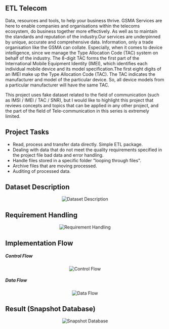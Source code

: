 ## ETL Telecom 

Data, resources and tools, to help your business thrive. GSMA Services are here to enable companies and organisations within the telecoms ecosystem, do business together more effectively. As well as to maintain the standards and reputation of the industry.Our services are underpinned by unique, accurate and comprehensive data. Information, only a trade organisation like the GSMA can collate. Especially, when it comes to device intelligence, since we manage the Type Allocation Code (TAC) system on behalf of the industry. The 8-digit TAC forms the first part of the International Mobile Equipment Identity (IMEI), which identifies each individual mobile device and its model specification.The first eight digits of an IMEI make up the Type Allocation Code (TAC). The TAC indicates the manufacturer and model of the particular device. So, all device models from a particular manufacturer will have the same TAC. 

 This project uses fake dataset related to the field of communication (such as IMSI / IMEI / TAC / SNR), but I would like to highlight this project that reviews concepts and topics that can be applied in any other project, and the part of the field of Tele-communication in this series is extremely limited.
 
## Project Tasks
 
- Read, process and transfer data directly. Simple ETL package.
- Dealing with data that do not meet the quality requirements specified in the project file bad data and error handling.
- Handle files stored in a specific folder "looping through files".
- Archive files that are moving processed.
- Auditing of processed data.

## Dataset Description

<div align= "center">

  ![Dataset Description](https://github.com/Abdelrhman2022/ETL-Telecom/blob/main/Telecom/images/Description.JPG)

</div>

## Requirement Handling

<div align= "center">

  ![Requirement Handling](https://github.com/Abdelrhman2022/ETL-Telecom/blob/main/Telecom/images/Requirement%20Handling.JPG)

</div>

## Implementation Flow 

##### Control Flow
<div align= "center">

  ![Control Flow](https://github.com/Abdelrhman2022/ETL-Telecom/blob/main/Telecom/images/Control%20Flow.JPG)

</div>

##### Data Flow
<div align= "center">

  ![Data Flow](https://github.com/Abdelrhman2022/ETL-Telecom/blob/main/Telecom/images/Data%20Flow.JPG)

</div>


## Result (Snapshot Database)

<div align= "center">

  ![Snapshot Database](https://github.com/Abdelrhman2022/ETL-Telecom/blob/main/Telecom/images/Snapshot%20Database.JPG)

</div>



